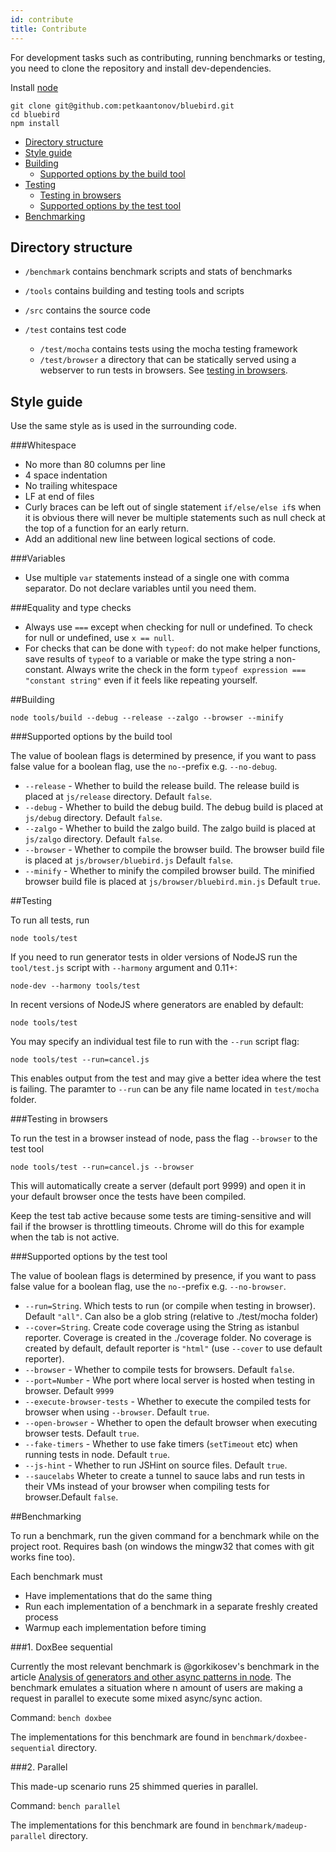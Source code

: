 ```yaml
---
id: contribute
title: Contribute
---
```


For development tasks such as contributing, running benchmarks or testing, you need to clone the repository and install dev-dependencies.

Install [node](http://nodejs.org/)

    git clone git@github.com:petkaantonov/bluebird.git
    cd bluebird
    npm install

- [Directory structure](#directory-structure)
- [Style guide](#style-guide)
- [Building](#building)
    - [Supported options by the build tool](#supported-options-by-the-build-tool)
- [Testing](#testing)
    - [Testing in browsers](#testing-in-browsers)
    - [Supported options by the test tool](#supported-options-by-the-test-tool)
- [Benchmarking](#benchmarking)

## Directory structure

- `/benchmark` contains benchmark scripts and stats of benchmarks

- `/tools` contains building and testing tools and scripts

- `/src` contains the source code

- `/test` contains test code

    - `/test/mocha` contains tests using the mocha testing framework
    - `/test/browser` a directory that can be statically served using a webserver to run tests in browsers. See [testing in browsers](README.md#testing-in-browsers).


## Style guide

Use the same style as is used in the surrounding code.

###Whitespace

- No more than 80 columns per line
- 4 space indentation
- No trailing whitespace
- LF at end of files
- Curly braces can be left out of single statement `if/else/else if`s when it is obvious there will never be multiple statements such as null check at the top of a function for an early return.
- Add an additional new line between logical sections of code.

###Variables

- Use multiple `var` statements instead of a single one with comma separator. Do not declare variables until you need them.

###Equality and type checks

- Always use `===` except when checking for null or undefined. To check for null or undefined, use `x == null`.
- For checks that can be done with `typeof`: do not make helper functions, save results of `typeof` to a variable or make the type string a non-constant. Always write the check in the form `typeof expression === "constant string"` even if it feels like repeating yourself.

##Building

```
node tools/build --debug --release --zalgo --browser --minify
```

###Supported options by the build tool

The value of boolean flags is determined by presence, if you want to pass false value for a boolean flag, use the `no-`-prefix e.g. `--no-debug`.

 - `--release` - Whether to build the release build. The release build is placed at `js/release` directory. Default `false`.
 - `--debug` - Whether to build the debug build. The debug build is placed at `js/debug` directory. Default `false`.
 - `--zalgo` - Whether to build the zalgo build. The zalgo build is placed at `js/zalgo` directory. Default `false`.
 - `--browser` - Whether to compile the browser build. The browser build file is placed at `js/browser/bluebird.js` Default `false`.
 - `--minify` - Whether to minify the compiled browser build. The minified browser build file is placed at `js/browser/bluebird.min.js` Default `true`.

##Testing

To run all tests, run

    node tools/test

If you need to run generator tests in older versions of NodeJS run the `tool/test.js` script with `--harmony` argument and 0.11+:

    node-dev --harmony tools/test

In recent versions of NodeJS where generators are enabled by default:

    node tools/test

You may specify an individual test file to run with the `--run` script flag:

    node tools/test --run=cancel.js


This enables output from the test and may give a better idea where the test is failing. The paramter to `--run` can be any file name located in `test/mocha` folder.

###Testing in browsers

To run the test in a browser instead of node, pass the flag `--browser` to the test tool

    node tools/test --run=cancel.js --browser

This will automatically create a server (default port 9999) and open it in your default browser once the tests have been compiled.

Keep the test tab active because some tests are timing-sensitive and will fail if the browser is throttling timeouts. Chrome will do this for example when the tab is not active.

###Supported options by the test tool

The value of boolean flags is determined by presence, if you want to pass false value for a boolean flag, use the `no-`-prefix e.g. `--no-browser`.

 - `--run=String`. Which tests to run (or compile when testing in browser). Default `"all"`. Can also be a glob string (relative to ./test/mocha folder)
 - `--cover=String`. Create code coverage using the String as istanbul reporter. Coverage is created in the ./coverage folder. No coverage is created by default, default reporter is `"html"` (use `--cover` to use default reporter).
 - `--browser` - Whether to compile tests for browsers. Default `false`.
 - `--port=Number` - Whe port where local server is hosted when testing in browser. Default `9999`
 - `--execute-browser-tests` - Whether to execute the compiled tests for browser when using `--browser`. Default `true`.
 - `--open-browser` - Whether to open the default browser when executing browser tests. Default `true`.
 - `--fake-timers` - Whether to use fake timers (`setTimeout` etc) when running tests in node. Default `true`.
 - `--js-hint` - Whether to run JSHint on source files. Default `true`.
 - `--saucelabs` Wheter to create a tunnel to sauce labs and run tests in their VMs instead of your browser when compiling tests for browser.Default `false`.

##Benchmarking

To run a benchmark, run the given command for a benchmark while on the project root. Requires bash (on windows the mingw32 that comes with git works fine too).

Each benchmark must

 - Have implementations that do the same thing
 - Run each implementation of a benchmark in a separate freshly created process
 - Warmup each implementation before timing

###1\. DoxBee sequential

Currently the most relevant benchmark is @gorkikosev's benchmark in the article [Analysis of generators and other async patterns in node](http://spion.github.io/posts/analysis-generators-and-other-async-patterns-node.html). The benchmark emulates a situation where n amount of users are making a request in parallel to execute some mixed async/sync action.

Command: `bench doxbee`

The implementations for this benchmark are found in `benchmark/doxbee-sequential` directory.

###2\. Parallel

This made-up scenario runs 25 shimmed queries in parallel.

Command: `bench parallel`

The implementations for this benchmark are found in `benchmark/madeup-parallel` directory.
